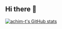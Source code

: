 ## Hi there 👋

[![achim-t's GitHub stats](https://github-readme-stats.vercel.app/api?username=achim-t)](https://github.com/anuraghazra/github-readme-stats)
<!--
**achim-t/achim-t** is a ✨ _special_ ✨ repository because its `README.md` (this file) appears on your GitHub profile.

Here are some ideas to get you started:

- 🔭 I’m currently working on ...
- 🌱 I’m currently learning ...
- 👯 I’m looking to collaborate on ...
- 🤔 I’m looking for help with ...
- 💬 Ask me about ...
- 📫 How to reach me: ...
- 😄 Pronouns: ...
- ⚡ Fun fact: ...
-->
